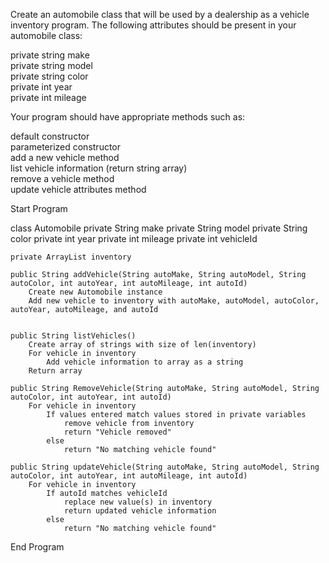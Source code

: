 Create an automobile class that will be used by a dealership as a vehicle inventory program. The following attributes should be present in your automobile class:

private string make  
private string model  
private string color  
private int year  
private int mileage  

Your program should have appropriate methods such as:

default constructor  
parameterized constructor  
add a new vehicle method  
list vehicle information (return string array)  
remove a vehicle method  
update vehicle attributes method  

Start Program

class Automobile
    private String make
    private String model
    private String color
    private int year
    private int mileage
    private int vehicleId

    private ArrayList inventory

    public String addVehicle(String autoMake, String autoModel, String autoColor, int autoYear, int autoMileage, int autoId) 
        Create new Automobile instance
        Add new vehicle to inventory with autoMake, autoModel, autoColor, autoYear, autoMileage, and autoId


    public String listVehicles()
        Create array of strings with size of len(inventory)
        For vehicle in inventory
            Add vehicle information to array as a string
        Return array

    public String RemoveVehicle(String autoMake, String autoModel, String autoColor, int autoYear, int autoId)
        For vehicle in inventory
            If values entered match values stored in private variables
                remove vehicle from inventory
                return "Vehicle removed"
            else 
                return "No matching vehicle found"

    public String updateVehicle(String autoMake, String autoModel, String autoColor, int autoYear, int autoMileage, int autoId)
        For vehicle in inventory
            If autoId matches vehicleId
                replace new value(s) in inventory
                return updated vehicle information
            else 
                return "No matching vehicle found"

End Program
